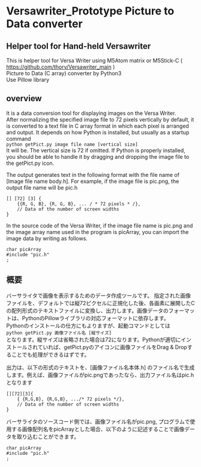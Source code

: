 # Versawriter_Prototype Picture to Data converter
## Helper tool for Hand-held Versawriter
This is helper tool for Versa Writer using M5Atom matrix or M5Stick-C ( https://github.com/thorv/Versawriter_main )  
Picture to Data (C array) converter by Python3  
    Use Pillow library
## overview
It is a data conversion tool for displaying images on the Versa Writer.  
After normalizing the specified image file to 72 pixels vertically by default, it is converted to a text file in C array format in which each pixel is arranged and output.
It depends on how Python is installed, but usually as a startup command  
`python getPict.py image file name [vertical size]`  
It will be. The vertical size is 72 if omitted. If Python is properly installed, you should be able to handle it by dragging and dropping the image file to the getPict.py icon.

The output generates text in the following format with the file name of [Image file name body.h]. For example, if the image file is pic.png, the output file name will be pic.h
```
[] [72] [3] {
    {{R, G, B}, {R, G, B}, ... / * 72 pixels * /},
    // Data of the number of screen widths
}
```
In the source code of the Versa Writer, if the image file name is pic.png and the image array name used in the program is picArray, you can import the image data by writing as follows.
```
char picArray
#include "pic.h"
;
```

## 概要
バーサライタで画像を表示するためのデータ作成ツールです。
指定された画像ファイルを、デフォルトでは縦72ピクセルに正規化した後、各画素に展開したCの配列形式のテキストファイルに変換し、出力します。画像データのフォーマットは、PythonのPillowライブラリの対応フォーマットに依存します。  
Pythonのインストールの仕方にもよりますが、起動コマンドとしては  
`python getPict.py 画像ファイル名 [縦サイズ]`  
となります。縦サイズは省略された場合は72になります。Pythonが適切にインストールされていれば、getPict.pyのアイコンに画像ファイルをDrag & Dropすることでも処理ができるはずです。

出力は、以下の形式のテキストを、[画像ファイル名本体.h] のファイル名で生成します。例えば、画像ファイルがpic.pngであったなら、出力ファイル名はpic.hとなります
```
[][72][3]{
    { {R,G,B}, {R,G,B}, .../* 72 pixels */},
    // Data of the number of screen widths
}
```
バーサライタのソースコード側では、画像ファイル名がpic.png, プログラムで使用する画像配列名をpicArrayとした場合、以下のように記述することで画像データを取り込むことができます。
```
char picArray
#include "pic.h"
;
```
